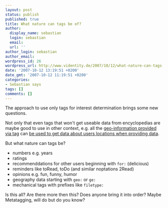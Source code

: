 ```yaml
---
layout: post
status: publish
published: true
title: What nature can tags be of?
author:
  display_name: sebastian
  login: sebastian
  email:
  url: ''
author_login: sebastian
author_email:
wordpress_id: 26
wordpress_url: http://www.videntity.de/2007/10/12/what-nature-can-tags-be-of/
date: '2007-10-12 13:19:51 +0200'
date_gmt: '2007-10-12 11:19:51 +0200'
categories:
- Sebastian says
tags: []
comments: []
---
```

The approach to use only tags for interest determination brings some new questions.

Not only that even tags that won't get useable data from encyclopedias are maybe good to use in other context, e.g. all the [geo-information provided via tag](http://edcompblog.blogspot.com/2006/06/where-in-world-geotagging-and-flickr.html) can [be used to get data about users locations when providing data](http://www.roblog.com/flickrfly-docs).

But what nature can tags be?

 * numbers e.g. years
 * ratings
 * recommenddations for other users beginning with `for:` (delicious)
 * reminders like toRead, toDo (and similar noptations 2Read)
 * opinions e.g. fun, funny, humor
 * geography data starting with `geo:` or `ge:`
 * mechanical tags with prefixes like `filetype:`


Is this all? Are there more then this? Does anyone bring it into order? Maybe Metatagging, will do but do you know?
